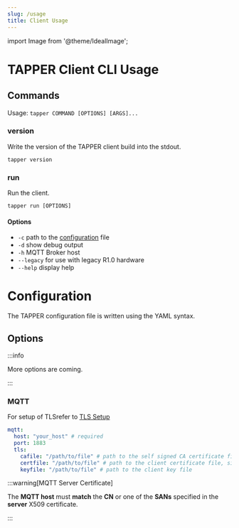 ```yaml
---
slug: /usage
title: Client Usage
---
```


import Image from '@theme/IdealImage';

# TAPPER Client CLI Usage

## Commands

Usage: `tapper COMMAND [OPTIONS] [ARGS]...`

### version

Write the version of the TAPPER client build into the stdout.

`tapper version`

### run

Run the client.

`tapper run [OPTIONS]`

#### Options

- `-c` path to the [configuration](#configuration) file
- `-d` show debug output
- `-h` MQTT Broker host
- `--legacy` for use with legacy R1.0 hardware
- `--help` display help

# Configuration

The TAPPER configuration file is written using the YAML syntax.

## Options

:::info

More options are coming.

:::

### MQTT

For setup of TLSrefer to [TLS Setup](tls-setup)

```yaml
mqtt:
  host: "your_host" # required
  port: 1883
  tls:
    cafile: "/path/to/file" # path to the self signed CA certificate file
    certfile: "/path/to/file" # path to the client certificate file, signed by the CA 
    keyfile: "/path/to/file" # path to the client key file
```
:::warning[MQTT Server Certificate]

The **MQTT host** must **match** the **CN** or one of the **SANs** specified in the **server** X509 certificate.

:::

